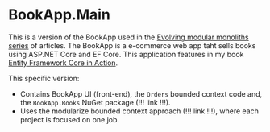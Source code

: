 # BookApp.Main

This is a version of the BookApp used in the [Evolving modular monoliths series](https://www.thereformedprogrammer.net/evolving-modular-monoliths-1-an-architecture-for-net/) of articles. The BookApp is a e-commerce web app taht sells books using ASP.NET Core and EF Core. This application features in my book [Entity Framework Core in Action](https://bit.ly/EfCoreBook2).

This specific version:

- Contains BookApp UI (front-end), the `Orders` bounded context code and, the `BookApp.Books` NuGet package (!!! link !!!).
- Uses the modularize bounded context approach (!!! link !!!), where each project is focused on one job.